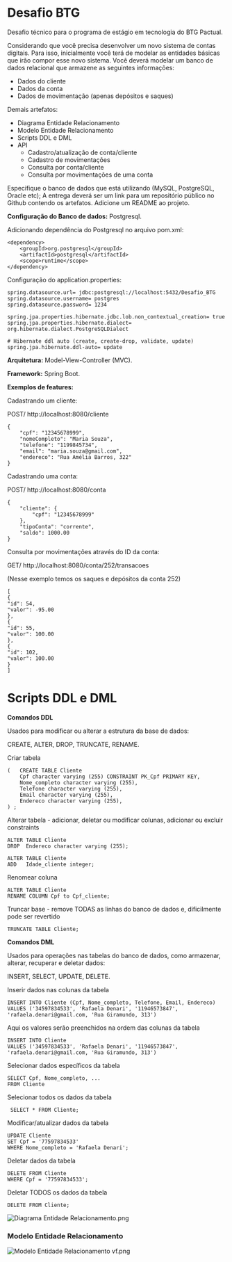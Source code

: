 # Desafio BTG
Desafio técnico para o programa de estágio em tecnologia do BTG Pactual.

Considerando que você precisa desenvolver um novo sistema de contas digitais. Para isso, inicialmente
você terá de modelar as entidades básicas que irão compor esse novo sistema. Você deverá modelar um
banco de dados relacional que armazene as seguintes informações:

- Dados do cliente
- Dados da conta
- Dados de movimentação (apenas depósitos e saques)


Demais artefatos:
- Diagrama Entidade Relacionamento
- Modelo Entidade Relacionamento
- Scripts DDL e DML
- API
  - Cadastro/atualização de conta/cliente
  - Cadastro de movimentações
  - Consulta por conta/cliente
  - Consulta por movimentações de uma conta

Especifique o banco de dados que está utilizando (MySQL, PostgreSQL, Oracle etc);
A entrega deverá ser um link para um repositório público no Github contendo os artefatos. Adicione um
README ao projeto.

**Configuração do Banco de dados:** Postgresql.

Adicionando dependência do Postgresql no arquivo pom.xml:

```
<dependency>
	<groupId>org.postgresql</groupId>
	<artifactId>postgresql</artifactId>
	<scope>runtime</scope>
</dependency>
```   
Configuração do application.properties:

```
spring.datasource.url= jdbc:postgresql://localhost:5432/Desafio_BTG
spring.datasource.username= postgres
spring.datasource.password= 1234

spring.jpa.properties.hibernate.jdbc.lob.non_contextual_creation= true
spring.jpa.properties.hibernate.dialect= org.hibernate.dialect.PostgreSQLDialect

# Hibernate ddl auto (create, create-drop, validate, update)
spring.jpa.hibernate.ddl-auto= update
``` 

**Arquitetura:** Model-View-Controller (MVC).

**Framework:** Spring Boot.

**Exemplos de features:**

Cadastrando um cliente:

POST/ http://localhost:8080/cliente
```
{
    "cpf": "12345678999",
    "nomeCompleto": "Maria Souza",
    "telefone": "1199845734",
    "email": "maria.souza@gmail.com",
    "endereco": "Rua Amélia Barros, 322"
}
```
Cadastrando uma conta:

POST/ http://localhost:8080/conta
```
{
    "cliente": {
        "cpf": "12345678999"
    },
    "tipoConta": "corrente",
    "saldo": 1000.00
}
```
Consulta por movimentações através do ID da conta:

GET/ http://localhost:8080/conta/252/transacoes

(Nesse exemplo temos os saques e depósitos da conta 252)
```
[
{
"id": 54,
"valor": -95.00
},
{
"id": 55,
"valor": 100.00
},
{
"id": 102,
"valor": 100.00
}
]
```
# Scripts DDL e DML

**Comandos DDL**

Usados para modificar ou alterar a estrutura da base de dados:

CREATE, ALTER, DROP, TRUNCATE, RENAME.

   
Criar tabela
```
(   CREATE TABLE Cliente
    Cpf character varying (255) CONSTRAINT PK_Cpf PRIMARY KEY,    
    Nome_completo character varying (255),    
    Telefone character varying (255),    
    Email character varying (255),  
    Endereco character varying (255),   
) ; 
```
 


Alterar tabela - adicionar, deletar ou modificar colunas, adicionar ou excluir constraints
```
ALTER TABLE Cliente
DROP  Endereco character varying (255);
```
```
ALTER TABLE Cliente
ADD   Idade_cliente integer;
```

Renomear coluna
```
ALTER TABLE Cliente
RENAME COLUMN Cpf to Cpf_cliente;
``` 

Truncar base - remove TODAS as linhas do banco de dados e, dificilmente pode ser revertido
```
TRUNCATE TABLE Cliente;
```


**Comandos DML**

Usados para operações nas tabelas do banco de dados, como armazenar, alterar, recuperar
e deletar dados:

INSERT, SELECT, UPDATE, DELETE.


Inserir dados nas colunas da tabela
```
INSERT INTO Cliente (Cpf, Nome_completo, Telefone, Email, Endereco)
VALUES ('34597834533', 'Rafaela Denari', '11946573847', 'rafaela.denari@gmail.com, 'Rua Giramundo, 313') 
```

Aqui os valores serão preenchidos na ordem das colunas da tabela
```
INSERT INTO Cliente
VALUES ('34597834533', 'Rafaela Denari', '11946573847', 'rafaela.denari@gmail.com, 'Rua Giramundo, 313') 
```

Selecionar dados específicos da tabela
```
SELECT Cpf, Nome_completo, ...
FROM Cliente
```

Selecionar todos os dados da tabela
```
 SELECT * FROM Cliente;
```
Modificar/atualizar dados da tabela
```
UPDATE Cliente
SET Cpf = '77597834533'
WHERE Nome_completo = 'Rafaela Denari';
```

Deletar dados da tabela
```
DELETE FROM Cliente
WHERE Cpf = '77597834533';
```
Deletar TODOS os dados da tabela
```
DELETE FROM Cliente;
```



![Diagrama Entidade Relacionamento.png](..%2F..%2F..%2FUsers%2Fdebor%2FDownloads%2FDiagrama%20Entidade%20Relacionamento.png)


### Modelo Entidade Relacionamento

![Modelo Entidade Relacionamento vf.png](..%2F..%2F..%2FUsers%2Fdebor%2FDownloads%2FModelo%20Entidade%20Relacionamento%20vf.png)
